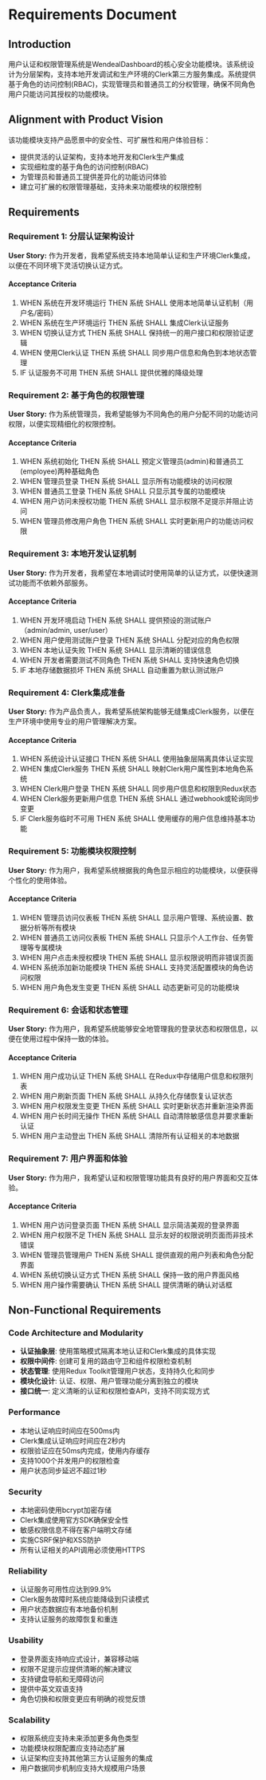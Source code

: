 # Requirements Document

## Introduction

用户认证和权限管理系统是WendealDashboard的核心安全功能模块。该系统设计为分层架构，支持本地开发调试和生产环境的Clerk第三方服务集成。系统提供基于角色的访问控制(RBAC)，实现管理员和普通员工的分权管理，确保不同角色用户只能访问其授权的功能模块。

## Alignment with Product Vision

该功能模块支持产品愿景中的安全性、可扩展性和用户体验目标：
- 提供灵活的认证架构，支持本地开发和Clerk生产集成
- 实现细粒度的基于角色的访问控制(RBAC)
- 为管理员和普通员工提供差异化的功能访问体验
- 建立可扩展的权限管理基础，支持未来功能模块的权限控制

## Requirements

### Requirement 1: 分层认证架构设计

**User Story:** 作为开发者，我希望系统支持本地简单认证和生产环境Clerk集成，以便在不同环境下灵活切换认证方式。

#### Acceptance Criteria

1. WHEN 系统在开发环境运行 THEN 系统 SHALL 使用本地简单认证机制（用户名/密码）
2. WHEN 系统在生产环境运行 THEN 系统 SHALL 集成Clerk认证服务
3. WHEN 切换认证方式 THEN 系统 SHALL 保持统一的用户接口和权限验证逻辑
4. WHEN 使用Clerk认证 THEN 系统 SHALL 同步用户信息和角色到本地状态管理
5. IF 认证服务不可用 THEN 系统 SHALL 提供优雅的降级处理

### Requirement 2: 基于角色的权限管理

**User Story:** 作为系统管理员，我希望能够为不同角色的用户分配不同的功能访问权限，以便实现精细化的权限控制。

#### Acceptance Criteria

1. WHEN 系统初始化 THEN 系统 SHALL 预定义管理员(admin)和普通员工(employee)两种基础角色
2. WHEN 管理员登录 THEN 系统 SHALL 显示所有功能模块的访问权限
3. WHEN 普通员工登录 THEN 系统 SHALL 只显示其专属的功能模块
4. WHEN 用户访问未授权功能 THEN 系统 SHALL 显示权限不足提示并阻止访问
5. WHEN 管理员修改用户角色 THEN 系统 SHALL 实时更新用户的功能访问权限

### Requirement 3: 本地开发认证机制

**User Story:** 作为开发者，我希望在本地调试时使用简单的认证方式，以便快速测试功能而不依赖外部服务。

#### Acceptance Criteria

1. WHEN 开发环境启动 THEN 系统 SHALL 提供预设的测试账户（admin/admin, user/user）
2. WHEN 用户使用测试账户登录 THEN 系统 SHALL 分配对应的角色权限
3. WHEN 本地认证失败 THEN 系统 SHALL 显示清晰的错误信息
4. WHEN 开发者需要测试不同角色 THEN 系统 SHALL 支持快速角色切换
5. IF 本地存储数据损坏 THEN 系统 SHALL 自动重置为默认测试账户

### Requirement 4: Clerk集成准备

**User Story:** 作为产品负责人，我希望系统架构能够无缝集成Clerk服务，以便在生产环境中使用专业的用户管理解决方案。

#### Acceptance Criteria

1. WHEN 系统设计认证接口 THEN 系统 SHALL 使用抽象层隔离具体认证实现
2. WHEN 集成Clerk服务 THEN 系统 SHALL 映射Clerk用户属性到本地角色系统
3. WHEN Clerk用户登录 THEN 系统 SHALL 同步用户信息和权限到Redux状态
4. WHEN Clerk服务更新用户信息 THEN 系统 SHALL 通过webhook或轮询同步变更
5. IF Clerk服务临时不可用 THEN 系统 SHALL 使用缓存的用户信息维持基本功能

### Requirement 5: 功能模块权限控制

**User Story:** 作为用户，我希望系统根据我的角色显示相应的功能模块，以便获得个性化的使用体验。

#### Acceptance Criteria

1. WHEN 管理员访问仪表板 THEN 系统 SHALL 显示用户管理、系统设置、数据分析等所有模块
2. WHEN 普通员工访问仪表板 THEN 系统 SHALL 只显示个人工作台、任务管理等专属模块
3. WHEN 用户点击未授权模块 THEN 系统 SHALL 显示权限说明而非错误页面
4. WHEN 系统添加新功能模块 THEN 系统 SHALL 支持灵活配置模块的角色访问权限
5. WHEN 用户角色发生变更 THEN 系统 SHALL 动态更新可见的功能模块

### Requirement 6: 会话和状态管理

**User Story:** 作为用户，我希望系统能够安全地管理我的登录状态和权限信息，以便在使用过程中保持一致的体验。

#### Acceptance Criteria

1. WHEN 用户成功认证 THEN 系统 SHALL 在Redux中存储用户信息和权限列表
2. WHEN 用户刷新页面 THEN 系统 SHALL 从持久化存储恢复认证状态
3. WHEN 用户权限发生变更 THEN 系统 SHALL 实时更新状态并重新渲染界面
4. WHEN 用户长时间无操作 THEN 系统 SHALL 自动清除敏感信息并要求重新认证
5. WHEN 用户主动登出 THEN 系统 SHALL 清除所有认证相关的本地数据

### Requirement 7: 用户界面和体验

**User Story:** 作为用户，我希望认证和权限管理功能具有良好的用户界面和交互体验。

#### Acceptance Criteria

1. WHEN 用户访问登录页面 THEN 系统 SHALL 显示简洁美观的登录界面
2. WHEN 用户权限不足 THEN 系统 SHALL 显示友好的权限说明页面而非技术错误
3. WHEN 管理员管理用户 THEN 系统 SHALL 提供直观的用户列表和角色分配界面
4. WHEN 系统切换认证方式 THEN 系统 SHALL 保持一致的用户界面风格
5. WHEN 用户操作需要确认 THEN 系统 SHALL 提供清晰的确认对话框

## Non-Functional Requirements

### Code Architecture and Modularity
- **认证抽象层**: 使用策略模式隔离本地认证和Clerk集成的具体实现
- **权限中间件**: 创建可复用的路由守卫和组件权限检查机制
- **状态管理**: 使用Redux Toolkit管理用户状态，支持持久化和同步
- **模块化设计**: 认证、权限、用户管理功能分离到独立的模块
- **接口统一**: 定义清晰的认证和权限检查API，支持不同实现方式

### Performance
- 本地认证响应时间应在500ms内
- Clerk集成认证响应时间应在2秒内
- 权限验证应在50ms内完成，使用内存缓存
- 支持1000个并发用户的权限检查
- 用户状态同步延迟不超过1秒

### Security
- 本地密码使用bcrypt加密存储
- Clerk集成使用官方SDK确保安全性
- 敏感权限信息不得在客户端明文存储
- 实施CSRF保护和XSS防护
- 所有认证相关的API调用必须使用HTTPS

### Reliability
- 认证服务可用性应达到99.9%
- Clerk服务故障时系统应能降级到只读模式
- 用户状态数据应有本地备份机制
- 支持认证服务的故障恢复和重连

### Usability
- 登录界面支持响应式设计，兼容移动端
- 权限不足提示应提供清晰的解决建议
- 支持键盘导航和无障碍访问
- 提供中英文双语支持
- 角色切换和权限变更应有明确的视觉反馈

### Scalability
- 权限系统应支持未来添加更多角色类型
- 功能模块权限配置应支持动态扩展
- 认证架构应支持其他第三方认证服务的集成
- 用户数据同步机制应支持大规模用户场景